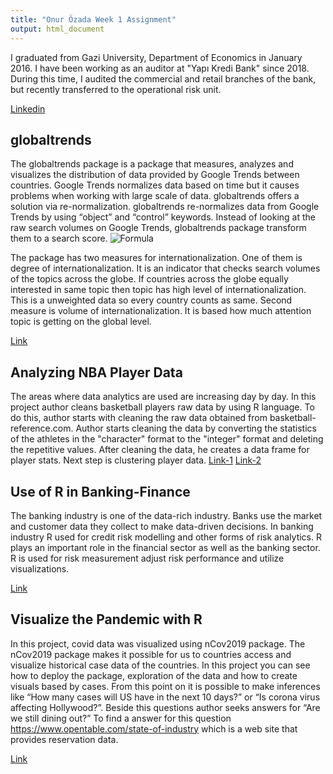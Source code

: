 ```yaml
---
title: "Onur Özada Week 1 Assignment"
output: html_document
---
```



I graduated from Gazi University, Department of Economics in January 2016. I have been working as an auditor at "Yapı Kredi Bank" since 2018. During this time, I audited the commercial and retail branches of the bank, but recently transferred to the operational risk unit. 

[Linkedin](https://tr.linkedin.com/in/onur-%C3%B6zada-060a3b138)

## globaltrends

The globaltrends package is a package that measures, analyzes and visualizes the distribution of data provided by Google Trends between countries. Google Trends normalizes data based on time but it causes problems when working with large scale of data. globaltrends offers a solution via re-normalization. globaltrends  re-normalizes data from Google Trends by using “object” and “control” keywords. Instead of looking at the raw search volumes on Google Trends, globaltrends package transform them to a search score. 
 ![Formula](https://prnt.sc/1uxt4y1)

The package has two measures for internationalization. One of them is degree of internationalization. It is an indicator that checks search volumes of the topics across the globe. If countries across the globe equally interested in same topic then topic has high level of internationalization. This is a unweighted data so every country counts as same. Second measure is volume of internationalization. It is based how much attention topic is getting on the global level.

[Link](https://www.youtube.com/watch?v=Kkjkny94dgU&list=PL4IzsxWztPdmHhzrXDAOpq4zS_peAVty2&index=5&ab_channel=RConsortium)

## Analyzing NBA Player Data 

The areas where data analytics are used are increasing day by day. In this project author cleans basketball players raw data by using R language. To do this, author starts with cleaning the raw data obtained from basketball-reference.com. Author starts cleaning the data by converting the statistics of the athletes in the "character" format to the "integer" format and deleting the repetitive values. After cleaning the data, he creates a data frame for player stats. Next step is clustering player data. 
[Link-1](https://www.r-bloggers.com/2018/03/analyzing-nba-player-data-i-getting-data/)
[Link-2](http://blog.schochastics.net/post/analyzing-nba-player-data-ii-clustering/)



## Use of R in Banking-Finance

The banking industry is one of the data-rich industry. Banks use the market and customer data they collect to make data-driven decisions. In banking industry R used for credit risk modelling and other forms of risk analytics. R plays an important role in the financial sector as well as the banking sector. R is used for risk measurement adjust risk performance and utilize visualizations.

[Link](https://codeburst.io/how-r-is-used-in-data-science-13-real-life-analogies-3f379de5e8ec)
 
## Visualize the Pandemic with R
In this project, covid data was visualized using nCov2019 package. The nCov2019 package makes it possible for us to countries access and visualize historical case data of the countries. In this project you can see how to deploy the package, exploration of the data and how to create visuals based by cases.  From this point on it is possible to make inferences like “How many cases will US have in the next 10 days?” or “Is corona virus affecting Hollywood?”. Beside this questions author seeks answers for “Are we still dining out?” To find a answer for this question https://www.opentable.com/state-of-industry which is a web site that provides reservation data. 

[Link](https://towardsdatascience.com/visualize-the-pandemic-with-r-covid-19-c3443de3b4e4)


